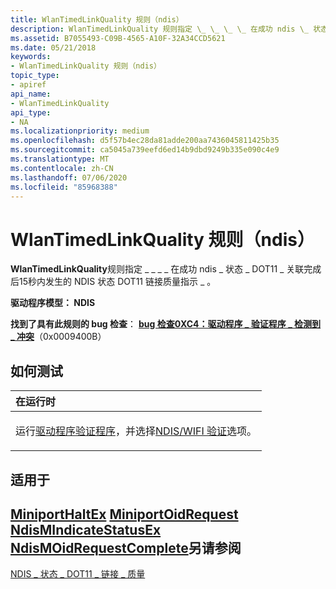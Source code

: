 ```yaml
---
title: WlanTimedLinkQuality 规则（ndis）
description: WlanTimedLinkQuality 规则指定 \_ \_ \_ \_ 在成功 ndis \_ 状态 \_ DOT11 \_ 关联完成后15秒内发生的 NDIS 状态 DOT11 链接质量指示 \_ 。
ms.assetid: B7055493-C09B-4565-A10F-32A34CCD5621
ms.date: 05/21/2018
keywords:
- WlanTimedLinkQuality 规则（ndis）
topic_type:
- apiref
api_name:
- WlanTimedLinkQuality
api_type:
- NA
ms.localizationpriority: medium
ms.openlocfilehash: d5f57b4ec28da81adde200aa7436045811425b35
ms.sourcegitcommit: ca5045a739eefd6ed14b9dbd9249b335e090c4e9
ms.translationtype: MT
ms.contentlocale: zh-CN
ms.lasthandoff: 07/06/2020
ms.locfileid: "85968388"
---
```

# <a name="wlantimedlinkquality-rule-ndis"></a>WlanTimedLinkQuality 规则（ndis）


**WlanTimedLinkQuality**规则指定 \_ \_ \_ \_ 在成功 ndis \_ 状态 \_ DOT11 \_ 关联完成后15秒内发生的 NDIS 状态 DOT11 链接质量指示 \_ 。

**驱动程序模型： NDIS**

**找到了具有此规则的 bug 检查**： [**bug 检查0XC4：驱动程序 \_ 验证程序 \_ 检测到 \_ 冲突**](https://docs.microsoft.com/windows-hardware/drivers/debugger/bug-check-0xc4--driver-verifier-detected-violation)（0x0009400B）


<a name="how-to-test"></a>如何测试
-----------

<table>
<colgroup>
<col width="100%" />
</colgroup>
<thead>
<tr class="header">
<th align="left">在运行时</th>
</tr>
</thead>
<tbody>
<tr class="odd">
<td align="left"><p>运行<a href="https://docs.microsoft.com/windows-hardware/drivers/devtest/driver-verifier" data-raw-source="[Driver Verifier](https://docs.microsoft.com/windows-hardware/drivers/devtest/driver-verifier)">驱动程序验证程序</a>，并选择<a href="https://docs.microsoft.com/windows-hardware/drivers/devtest/ddi-compliance-checking" data-raw-source="[NDIS/WIFI verification](https://docs.microsoft.com/windows-hardware/drivers/devtest/ddi-compliance-checking)">NDIS/WIFI 验证</a>选项。</p></td>
</tr>
</tbody>
</table>

 

<a name="applies-to"></a>适用于
----------

[**MiniportHaltEx**](https://docs.microsoft.com/windows-hardware/drivers/ddi/ndis/nc-ndis-miniport_halt) 
[**MiniportOidRequest**](https://docs.microsoft.com/windows-hardware/drivers/ddi/ndis/nc-ndis-miniport_oid_request) 
[**NdisMIndicateStatusEx**](https://docs.microsoft.com/windows-hardware/drivers/ddi/ndis/nf-ndis-ndismindicatestatusex) 
[**NdisMOidRequestComplete**](https://docs.microsoft.com/windows-hardware/drivers/ddi/ndis/nf-ndis-ndismoidrequestcomplete)另请参阅
--------

[NDIS \_ 状态 \_ DOT11 \_ 链接 \_ 质量](https://docs.microsoft.com/windows-hardware/drivers/network/ndis-status-dot11-link-quality)
 

 






